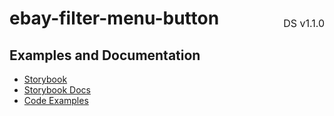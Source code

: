 <h1 style='display: flex; justify-content: space-between; align-items: center;'>
    <span>
        ebay-filter-menu-button
    </span>
    <span style='font-weight: normal; font-size: medium; margin-bottom: -15px;'>
        DS v1.1.0
    </span>
</h1>

## Examples and Documentation

-   [Storybook](https://ebay.github.io/ebayui-core/?path=/story/buttons-ebay-filter-menu-button)
-   [Storybook Docs](https://ebay.github.io/ebayui-core/?path=/docs/buttons-ebay-filter-menu-button)
-   [Code Examples](https://github.com/eBay/ebayui-core/tree/master/src/components/ebay-filter-menu-button/examples)
